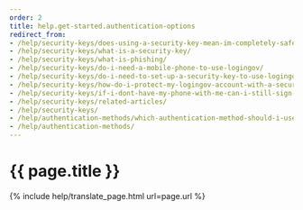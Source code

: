 ```yaml
---
order: 2
title: help.get-started.authentication-options
redirect_from:
- /help/security-keys/does-using-a-security-key-mean-im-completely-safe-from-phishing/
- /help/security-keys/what-is-a-security-key/
- /help/security-keys/what-is-phishing/
- /help/security-keys/do-i-need-a-mobile-phone-to-use-logingov/
- /help/security-keys/do-i-need-to-set-up-a-security-key-to-use-logingov/
- /help/security-keys/how-do-i-protect-my-logingov-account-with-a-security-key/
- /help/security-keys/if-i-dont-have-my-phone-with-me-can-i-still-sign-in/
- /help/security-keys/related-articles/
- /help/security-keys/
- /help/authentication-methods/which-authentication-method-should-i-use/
- /help/authentication-methods/
---
```


# {{ page.title }}
{% include help/translate_page.html url=page.url %}
